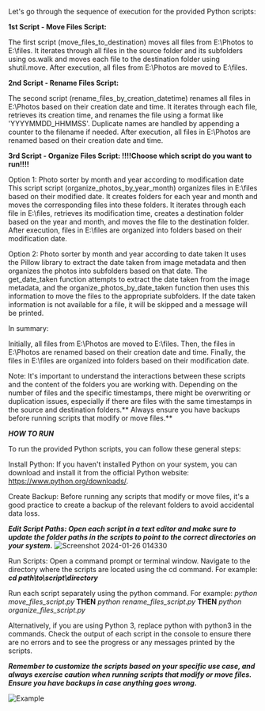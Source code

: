 Let's go through the sequence of execution for the provided Python scripts:

**1st Script - Move Files Script:**

The first script (move_files_to_destination) moves all files from E:\Photos to E:\files. It iterates through all files in the source folder and its subfolders using os.walk and moves each file to the destination folder using shutil.move.
After execution, all files from E:\Photos are moved to E:\files.

**2nd Script - Rename Files Script:**

The second script (rename_files_by_creation_datetime) renames all files in E:\Photos based on their creation date and time. It iterates through each file, retrieves its creation time, and renames the file using a format like 'YYYYMMDD_HHMMSS'.
Duplicate names are handled by appending a counter to the filename if needed.
After execution, all files in E:\Photos are renamed based on their creation date and time.

**3rd Script - Organize Files Script:   !!!!Choose which script do you want to run!!!!**  

Option 1: Photo sorter by month and year according to modification date
This script script (organize_photos_by_year_month) organizes files in E:\files based on their modified date. It creates folders for each year and month and moves the corresponding files into these folders.
It iterates through each file in E:\files, retrieves its modification time, creates a destination folder based on the year and month, and moves the file to the destination folder.
After execution, files in E:\files are organized into folders based on their modification date.

Option 2: Photo sorter by month and year according to date taken
It uses the Pillow library to extract the date taken from image metadata and then organizes the photos into subfolders based on that date. The get_date_taken function attempts to extract the date taken from the image metadata, and the organize_photos_by_date_taken function then uses this information to move the files to the appropriate subfolders. If the date taken information is not available for a file, it will be skipped and a message will be printed.




In summary:

Initially, all files from E:\Photos are moved to E:\files.
Then, the files in E:\Photos are renamed based on their creation date and time.
Finally, the files in E:\files are organized into folders based on their modification date.

Note: It's important to understand the interactions between these scripts and the content of the folders you are working with. Depending on the number of files and the specific timestamps, there might be overwriting or duplication issues, especially if there are files with the same timestamps in the source and destination folders.** Always ensure you have backups before running scripts that modify or move files.**




***HOW TO RUN***


To run the provided Python scripts, you can follow these general steps:

Install Python:
If you haven't installed Python on your system, you can download and install it from the official Python website: https://www.python.org/downloads/.

Create Backup:
Before running any scripts that modify or move files, it's a good practice to create a backup of the relevant folders to avoid accidental data loss.


***Edit Script Paths: Open each script in a text editor and make sure to update the folder paths in the scripts to point to the correct directories on your system.***
![Screenshot 2024-01-26 014330](https://github.com/radenko98/Photo-Move-Rename-Sort/assets/22021972/2cffe302-103c-4939-b6d5-35c24c33d94a)



Run Scripts:
Open a command prompt or terminal window.
Navigate to the directory where the scripts are located using the cd command. For example:
***cd path\to\script\directory***

Run each script separately using the python command. For example:
*python move_files_script.py*
**THEN**
*python rename_files_script.py*
**THEN** 
*python organize_files_script.py*

Alternatively, if you are using Python 3, replace python with python3 in the commands.
Check the output of each script in the console to ensure there are no errors and to see the progress or any messages printed by the scripts.

***Remember to customize the scripts based on your specific use case, and always exercise caution when running scripts that modify or move files. Ensure you have backups in case anything goes wrong.***

![Example](https://github.com/radenko98/Photo-Move-Rename-Sort/assets/22021972/d6eeb744-0c3b-4478-998f-fa09211d8f43)





